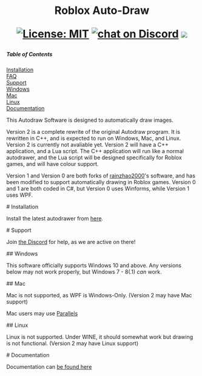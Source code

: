 <h1 align="center">
Roblox Auto-Draw
<br>

[![License: MIT](https://img.shields.io/badge/License-MIT-yellow.svg)](https://opensource.org/licenses/MIT)
<a href="https://discord.gg/rwvUFraDnb">
    <img src="https://img.shields.io/discord/937117805805989890?logo=discord"
       alt="chat on Discord"></a>
<a href="https://github.com/badges/Siydge/autodraw-roblox" alt="Activity">
    <img src="https://img.shields.io/github/commit-activity/m/Siydge/autodraw-roblox" /></a>

</h1>

##### Table of Contents  
[Installation](#Installation)  
[FAQ](#FAQ)  
[Support](#Support)  
    [Windows](#Windows)    
    [Mac](#Mac)    
    [Linux](#Linux)  
[Documentation](#Documentation)  

This Autodraw Software is designed to automatically draw images. 

Version 2 is a complete rewrite of the original Autodraw program. It is rewritten in C++, and is expected to run on Windows, Mac, and Linux. Version 2 is currently not avaliable yet. Version 2 will have a C++ application, and a Lua script. The C++ application will run like a normal autodrawer, and the Lua script will be designed specifically for Roblox games, and will have colour support.

Version 1 and Version 0 are both forks of [rainzhao2000](https://github.com/rainzhao2000/autodrawer)'s software, and has been modified to support automatically drawing in Roblox games. Version 0 and 1 are both coded in C#, but Version 0 uses Winforms, while Version 1 uses WPF.

<a name="Installation"/>
# Installation

 Install the latest autodrawer from [here](https://github.com/Siydge/autodraw-roblox/releases).
 
</a>
<a name="FAQ"/>
</a>
<a name="Support"/>
# Support

Join [the Discord](https://discord.gg/rwvUFraDnb) for help, as we are active on there!
 
</a>
<a name="Windows"/>
## Windows

This software officially supports Windows 10 and above. Any versions below may not work properly, but Windows 7 - 8(.1) *can* work.

</a>
<a name="Mac"/>
## Mac

Mac is not supported, as WPF is Windows-Only. (Version 2 may have Mac support)

Mac users may use [Parallels](https://www.parallels.com/au/products/desktop/)

</a>
<a name="Linux"/>
## Linux

Linux is not supported. Under WINE, it should somewhat work but drawing is not functional. (Version 2 may have Linux support)

</a>
<a name="Documentation"/>
# Documentation

Documentation can [be found here](https://siydge.github.io/autodraw-roblox/docs)
</a>
